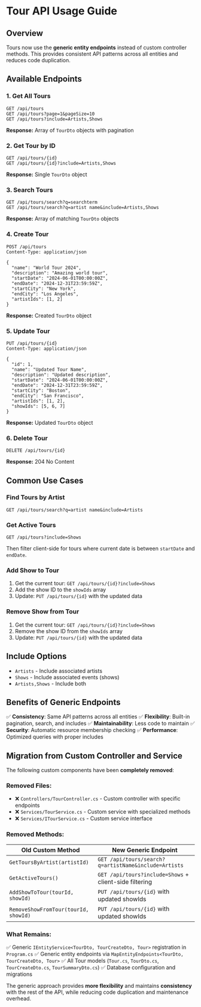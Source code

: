 # Tour API Usage Guide

## Overview
Tours now use the **generic entity endpoints** instead of custom controller methods. This provides consistent API patterns across all entities and reduces code duplication.

## Available Endpoints

### 1. Get All Tours
```
GET /api/tours
GET /api/tours?page=1&pageSize=10
GET /api/tours?include=Artists,Shows
```

**Response:** Array of `TourDto` objects with pagination

### 2. Get Tour by ID
```
GET /api/tours/{id}
GET /api/tours/{id}?include=Artists,Shows
```

**Response:** Single `TourDto` object

### 3. Search Tours
```
GET /api/tours/search?q=searchterm
GET /api/tours/search?q=artist name&include=Artists,Shows
```

**Response:** Array of matching `TourDto` objects

### 4. Create Tour
```
POST /api/tours
Content-Type: application/json

{
  "name": "World Tour 2024",
  "description": "Amazing world tour",
  "startDate": "2024-06-01T00:00:00Z",
  "endDate": "2024-12-31T23:59:59Z",
  "startCity": "New York",
  "endCity": "Los Angeles",
  "artistIds": [1, 2]
}
```

**Response:** Created `TourDto` object

### 5. Update Tour
```
PUT /api/tours/{id}
Content-Type: application/json

{
  "id": 1,
  "name": "Updated Tour Name",
  "description": "Updated description",
  "startDate": "2024-06-01T00:00:00Z",
  "endDate": "2024-12-31T23:59:59Z",
  "startCity": "Boston",
  "endCity": "San Francisco",
  "artistIds": [1, 2],
  "showIds": [5, 6, 7]
}
```

**Response:** Updated `TourDto` object

### 6. Delete Tour
```
DELETE /api/tours/{id}
```

**Response:** 204 No Content

## Common Use Cases

### Find Tours by Artist
```
GET /api/tours/search?q=artist name&include=Artists
```

### Get Active Tours
```
GET /api/tours?include=Shows
```
Then filter client-side for tours where current date is between `startDate` and `endDate`.

### Add Show to Tour
1. Get the current tour: `GET /api/tours/{id}?include=Shows`
2. Add the show ID to the `showIds` array
3. Update: `PUT /api/tours/{id}` with the updated data

### Remove Show from Tour
1. Get the current tour: `GET /api/tours/{id}?include=Shows`
2. Remove the show ID from the `showIds` array
3. Update: `PUT /api/tours/{id}` with the updated data

## Include Options
- `Artists` - Include associated artists
- `Shows` - Include associated events (shows)
- `Artists,Shows` - Include both

## Benefits of Generic Endpoints

✅ **Consistency**: Same API patterns across all entities
✅ **Flexibility**: Built-in pagination, search, and includes
✅ **Maintainability**: Less code to maintain
✅ **Security**: Automatic resource membership checking
✅ **Performance**: Optimized queries with proper includes

## Migration from Custom Controller and Service

The following custom components have been **completely removed**:

### Removed Files:
- ❌ `Controllers/TourController.cs` - Custom controller with specific endpoints
- ❌ `Services/TourService.cs` - Custom service with specialized methods  
- ❌ `Services/ITourService.cs` - Custom service interface

### Removed Methods:
| Old Custom Method | New Generic Endpoint |
|-------------------|---------------------|
| `GetToursByArtist(artistId)` | `GET /api/tours/search?q=artistName&include=Artists` |
| `GetActiveTours()` | `GET /api/tours?include=Shows` + client-side filtering |
| `AddShowToTour(tourId, showId)` | `PUT /api/tours/{id}` with updated showIds |
| `RemoveShowFromTour(tourId, showId)` | `PUT /api/tours/{id}` with updated showIds |

### What Remains:
✅ Generic `IEntityService<TourDto, TourCreateDto, Tour>` registration in `Program.cs`
✅ Generic entity endpoints via `MapEntityEndpoints<TourDto, TourCreateDto, Tour>`
✅ All Tour models (`Tour.cs`, `TourDto.cs`, `TourCreateDto.cs`, `TourSummaryDto.cs`)
✅ Database configuration and migrations

The generic approach provides **more flexibility** and maintains **consistency** with the rest of the API, while reducing code duplication and maintenance overhead.
